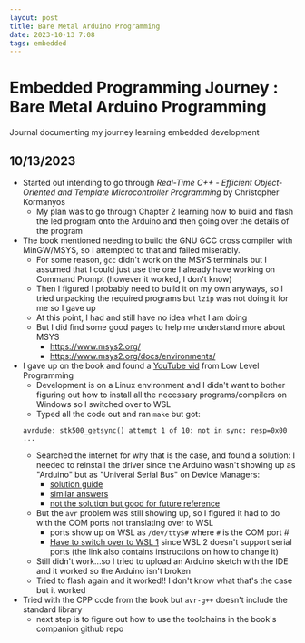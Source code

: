 ```yaml
---
layout: post
title: Bare Metal Arduino Programming
date: 2023-10-13 7:08
tags: embedded
---
```


# Embedded Programming Journey : Bare Metal Arduino Programming

Journal documenting my journey learning embedded development

## 10/13/2023

- Started out intending to go through *Real-Time C++ - Efficient Object-Oriented and Template Microcontroller Programming* by Christopher Kormanyos
    - My plan was to go through Chapter 2 learning how to build and flash the led program onto the Arduino and then going over the details of the program
- The book mentioned needing to build the GNU GCC cross compiler with MinGW/MSYS, so I attempted to that and failed miserably.
    - For some reason, `gcc` didn't work on the MSYS terminals but I assumed that I could just use the one I already have working on Command Prompt (however it worked, I don't know)
    - Then I figured I probably need to build it on my own anyways, so I tried unpacking the required programs but `lzip` was not doing it for me so I gave up
    - At this point, I had and still have no idea what I am doing
    - But I did find some good pages to help me understand more about MSYS
        - https://www.msys2.org/
        - https://www.msys2.org/docs/environments/
- I gave up on the book and found a [YouTube vid](https://www.youtube.com/watch?v=j4xw8QomkXs&pp=ygUeYXJkdWlubyBiYXJlIG1ldGFsIHByb2dyYW1taW5n) from Low Level Programming
    - Development is on a Linux environment and I didn't want to bother figuring out how to install all the necessary programs/compilers on Windows so I switched over to WSL
    - Typed all the code out and ran `make` but got:
    ```
    avrdude: stk500_getsync() attempt 1 of 10: not in sync: resp=0x00
    ...
    ```
    - Searched the internet for why that is the case, and found a solution: I needed to reinstall the driver since the Arduino wasn't showing up as "Arduino" but as "Univeral Serial Bus" on Device Managers:
        - [solution guide](https://arduino.stackexchange.com/questions/13502/avrdude-stk500-get-sync-attempt-10-of-10-not-in-sync-resp-0x20-how-do-i-ge)
        - [similar answers](https://arduino.stackexchange.com/questions/17/avrdude-stk500-getsync-not-in-sync-resp-0x00-aka-some-dude-named-avr-won)
        - [not the solution but good for future reference](https://arduino.stackexchange.com/questions/473/how-do-i-burn-the-bootloader/474#474)
    - But the `avr` problem was still showing up, so I figured it had to do with the COM ports not translating over to WSL
        - ports show up on WSL as `/dev/ttyS#` where `#` is the COM port #
        - [Have to switch over to WSL 1](https://askubuntu.com/questions/1461302/i-need-help-connecting-serial-ports-to-ubuntu-in-wsl) since WSL 2 doesn't support serial ports (the link also contains instructions on how to change it)
    - Still didn't work...so I tried to upload an Arduino sketch with the IDE and it worked so the Arduino isn't broken
    - Tried to flash again and it worked!! I don't know what that's the case but it worked
- Tried with the CPP code from the book but `avr-g++` doesn't include the standard library
    - next step is to figure out how to use the toolchains in the book's companion github repo
